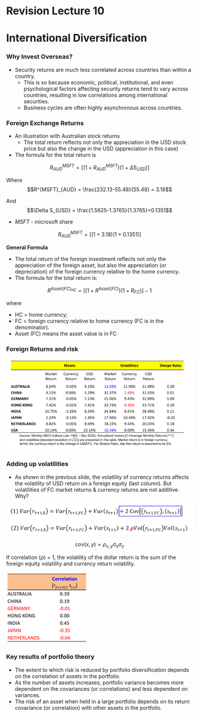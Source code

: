 # Revision Lecture 10
# International Diversification

### Why Invest Overseas?
- Security returns are much less correlated across countries than within a country.
  - This is so because economic, political, institutional, and even psychological factors affecting security returns tend to vary across countries, resulting in low correlations among international securities.
  - Business cycles are often highly asynchronous across countries.

### Foreign Exchange Returns
- An illustration with Australian stock returns
  - The total return reflects not only the appreciation in the USD stock price but also the change in the USD (appreciation in this case)
- The formula for the total return is

$$R^{MSFT}_{AUD} = [(1+R^{MSFT}_{AUD})(1+\Delta S_{USD})]$$

Where
$$R^{MSFT}_{AUD} = \frac{232.13-55.48}{55.48} = 3.18$$

And 
$$\Delta S_{USD} = \frac{1.5625-1.3765}{1.3765}=0.1351$$

- $MSFT$ - microsoft share

$$R^{MSFT}_{AUD} = [(1+3.18)(1+0.1351)]$$

**General Formula**
- The total return of the foreign investment reflects not only the 
appreciation of the foreign asset, but also the appreciation (or 
depreciation) of the foreign currency relative to the home 
currency.
- The formula for the total return is: 

$$R^{Asset(FC)_{HC}} = [(1+R^{Asset(FC)})(1+R_{FC})]-1$$

where 
- HC = home currency; 
- FC = foreign currency relative to home currency (FC is in the denominator). 
- Asset (FC) means the asset value is in FC

### Foreign Returns and risk

![alt text](assets\IMG181.PNG)

### Adding up volatilities
- As shown in the previous slide, the volatility of currency returns affects the volatility of USD return on a foreign equity (last column). But volatilities of FC market returns & currency returns are not additive. Why?

![alt text](assets\IMG182.PNG)

$$cov(x, y) = \rho_{x,y} \sigma_{x} \sigma_{y}$$


If correlation ($\rho$) = 1, the volatility of the dollar return is the sum 
of the foreign equity volatility and currency return volatility. 

![alt text](assets\IMG183.PNG)

### Key results of portfolio theory
- The extent to which risk is reduced by portfolio diversification depends on the correlation of assets in the portfolio.
- As the number of assets increases, portfolio variance becomes more dependent on the covariances (or correlations) and less dependent on variances.
- The risk of an asset when held in a large portfolio depends on its return covariance (or correlation) with other assets in the portfolio.


